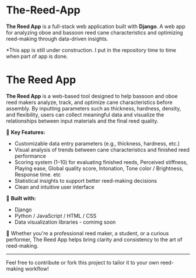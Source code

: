 # The-Reed-App
**The Reed App** is a full-stack web application built with **Django**.
A web app for analyzing oboe and bassoon reed cane characteristics and optimizing reed-making through data-driven insights.

*This app is still under construction. I put in the repository time to time when part of app is done. 

# The Reed App

**The Reed App** is a web-based tool designed to help bassoon and oboe reed makers analyze, track, and optimize cane characteristics before assembly. By inputting parameters such as thickness, hardness, density, and flexibility, users can collect meaningful data and visualize the relationships between input materials and the final reed quality.

🎯 **Key Features:**
- Customizable data entry parameters (e.g., thickness, hardness, etc.)
- Visual analysis of trends between cane characteristics and finished reed performance
- Scoring system (1–10) for evaluating finished reeds, Perceived stiffness, Playing ease, Global quality score, Intonation, Tone color / Brightness, Response time. etc
- Statistical insights to support better reed-making decisions
- Clean and intuitive user interface

🔧 **Built with:**
- Django
- Python / JavaScript / HTML / CSS
- Data visualization libraries - comimg soon

🧪 Whether you're a professional reed maker, a student, or a curious performer, The Reed App helps bring clarity and consistency to the art of reed-making.

---

Feel free to contribute or fork this project to tailor it to your own reed-making workflow!
